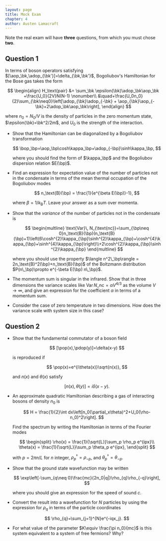 ```yaml
---
layout: page
title: Mock Exam
chapter: 4
author: Austen Lamacraft
---
```


Note the real exam will have __three__ questions, from which you must chose __two__.

## Question 1

In terms of boson operators satisfying $[\aop_\bk,\adop_{\bk'}]=\delta_{\bk,\bk'}$, Bogoliubov's Hamiltonian for the Bose gas takes the form

$$
\begin{align}
H_\text{pair} &= \sum_\bk \epsilon(\bk)\adop_\bk\aop_\bk  +\frac{U_0}{2V}N(N-1) \nonumber\\ &\quad+\frac{U_0n_0}{2}\sum_{\bk\neq0}\left[\adop_{\bk}\adop_{-\bk} + \aop_{\bk}\aop_{-\bk}+2\adop_\bk\aop_\bk\right],
\end{align}
$$

where $n_0 = N_0/V$ is the density of particles in the zero momentum state, $\epsilon(\bk)=\bk^2/2m$, and $U_0$ is the strength of the interaction.

* Show that the Hamiltonian can be diagonalized by a Bogoliubov transformation

  $$
  \bop_\bp=\aop_\bp\cosh\kappa_\bp+\adop_{-\bp}\sinh\kappa_\bp,
  $$

  where you should find the form of $\kappa_\bp$ and the Bogoliubov dispersion relation $E(\bp)$.

* Find an expression for expectation value of the number of particles not in the condensate in terms of the mean thermal occupation of the Bogoliubov modes

  $$
  n_\text{B}(\bp) = \frac{1}{e^{\beta E(\bp)}-1},
  $$

  where $\beta = 1/k_\text{B}T$. Leave your answer as a sum over momenta.

* Show that the _variance_ of the number of particles not in the condensate is

  $$
  \begin{multline}
    \text{Var}\, N_{\text{nc}}=\sum_{\bp\neq 0}n_\text{B}(\bp)(n_\text{B}(\bp)+1)\left(6\cosh^{2}\kappa_{\bp}\sinh^{2}\kappa_{\bp}+\cosh^{4}\kappa_{\bp}+\sinh^{4}\kappa_{\bp}\right)\\+2\cosh^{2}\kappa_{\bp}\sinh^{2}\kappa_{\bp}
  \end{multline}
  $$

  where you should use the property $\langle n^2\_\bp\rangle = 2n_\text{B}^2(\bp)+n_\text{B}(\bp)$ of the Boltzmann distribution $P(n\_\bp)\propto e^{-\beta E(\bp) n\_\bp}$.

* The momentum sum is singular in the infrared. Show that in three dimensions the variance scales like $\text{Var}\, N\_{\text{nc}}=\alpha V^{4/3}$ as the volume $V\to \infty$, and give an expression for the coefficient $\alpha$ in terms of a momentum sum.

* Consider the case of zero temperature in two dimensions. How does the variance scale with system size in this case?


## Question 2


* Show that the fundamental commutator of a boson field

  $$
  [\pop(x),\pdop(y)]=\delta(x-y)
  $$

  is reproduced if

  $$
  \pop(x)=e^{i\theta(x)}\sqrt{n(x)},
  $$

  and $n(x)$ and $\theta(x)$ satisfy

  $$
  \left[n(x),\theta(y)\right]=i\delta(x-y).
  $$

* An approximate quadratic Hamiltonian describing a gas of interacting bosons of density $n_0$ is

  $$
  H = \frac{1}{2}\int dx\left[n_0(\partial_x\theta)^2+U_0(\rho-n_0)^2\right].
  $$

  Find the spectrum by writing the Hamiltonian in terms of the Fourier modes

  $$
  \begin{split}
	\rho(x) = \frac{1}{\sqrt{L}}\sum_p \rho_p e^{ipx}\\
	\theta(x) = \frac{1}{\sqrt{L}}\sum_p \theta_p e^{ipx},
  \end{split}
  $$

  with $p = 2\pi n/L$ for $n$ integer, $\rho_p^\dagger=\rho_{-p}$, and $\theta_p^\dagger=\theta_{-p}$.


* Show that the ground state wavefunction may be written

  $$
  \exp\left[-\sum_{q\neq 0}\frac{mc}{2n_0|q|}\rho_{q}\rho_{-q}\right],
  $$

  where you should give an expression for the speed of sound $c$.

* Convert the result into a wavefunction for $N$ particles by using the expression for $\rho_{q}$ in terms of the particle coordinates

  $$
  \rho_{q}=\sum_{j=1}^{N}e^{-iqx_j}.
  $$

* For what value of the parameter $K\equiv \frac{\pi n_0}{mc}$ is this system equivalent to a system of free fermions? Why?
